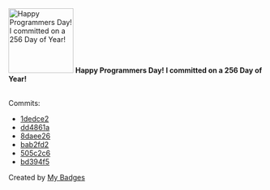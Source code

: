 <img src="https://my-badges.github.io/my-badges/programmers-day.png" alt="Happy Programmers Day! I committed on a 256 Day of Year!" title="Happy Programmers Day! I committed on a 256 Day of Year!" width="128">
<strong>Happy Programmers Day! I committed on a 256 Day of Year!</strong>
<br><br>

Commits:

- <a href="https://github.com/BilelJegham/BilelJegham/commit/1dedce2cf236270b666fbedb9d33001bc332be94">1dedce2</a>
- <a href="https://github.com/BilelJegham/BilelJegham/commit/dd4861ad80baca4340f7ccbe10ae2180b2075377">dd4861a</a>
- <a href="https://github.com/BilelJegham/BilelJegham/commit/8daee26829f076f9c74ffd1effdfdce388e7fd6a">8daee26</a>
- <a href="https://github.com/BilelJegham/BilelJegham/commit/bab2fd261ce039575af098498a0ec452f75eefcd">bab2fd2</a>
- <a href="https://github.com/BilelJegham/BilelJegham/commit/505c2c603b9eb06d9535ef2c70a07991c7166548">505c2c6</a>
- <a href="https://github.com/BilelJegham/BilelJegham/commit/bd394f507e567c0068430e0afc85b69af78e4e74">bd394f5</a>


Created by <a href="https://github.com/my-badges/my-badges">My Badges</a>